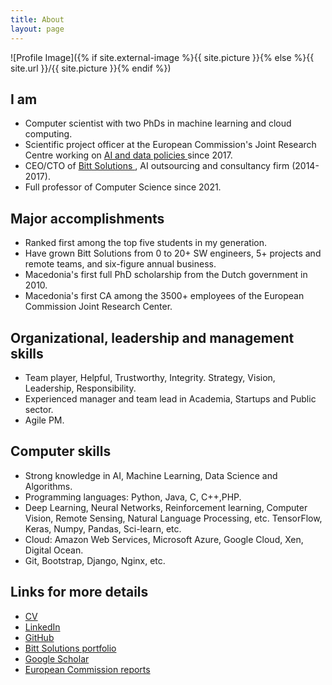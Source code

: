 ```yaml
---
title: About
layout: page
---
```

![Profile Image]({% if site.external-image %}{{ site.picture }}{% else %}{{ site.url }}/{{ site.picture }}{% endif %})

<p>

<h2>I am </h2>
<ul class="skill-list">
<li>Computer scientist with two PhDs in machine learning and cloud computing.</li>
<li>Scientific project officer at the European Commission's Joint Research Centre working on <a href="https://publications.jrc.ec.europa.eu/repository/search?query=delipetrev">AI and data policies </a> since 2017.</li>
<li>CEO/CTO of <a href="https://bitt.solutions"> Bitt Solutions </a>, AI outsourcing and consultancy firm (2014- 2017).</li>
<li>Full professor of Computer Science since 2021. </li>
</ul>




<h2>Major accomplishments</h2>
<ul class="skill-list">
<li>Ranked first among the top five students in my generation.</li>
<li>Have grown Bitt Solutions from 0 to 20+ SW engineers, 5+ projects and remote teams, and six-figure annual business.</li>
<li>Macedonia's first full PhD scholarship from the Dutch government in 2010.</li>
<li>Macedonia's first CA among the 3500+ employees of the European Commission Joint Research Center.</li>
</ul>

<h2>Organizational, leadership and management skills</h2>

<ul class="skill-list">
	<li>Team player, Helpful, Trustworthy, Integrity. Strategy, Vision, Leadership, Responsibility.</li>
	<li>Experienced manager and team lead in Academia, Startups and Public sector.</li>
	<li>Agile PM.</li>
	
</ul>

<h2>Computer skills</h2>

<ul class="skill-list">
	<li>Strong knowledge in AI, Machine Learning, Data Science and Algorithms.</li>
	<li>Programming languages: Python, Java, C, C++,PHP.</li>
	<li>Deep Learning, Neural Networks, Reinforcement learning, Computer Vision, Remote Sensing, Natural Language Processing, etc. TensorFlow, Keras, Numpy, Pandas, Sci-learn, etc.</li>
	<li>Cloud: Amazon Web Services, Microsoft Azure, Google Cloud, Xen, Digital Ocean.</li>
	<li>Git, Bootstrap, Django, Nginx, etc. </li>

</ul>

<h2>Links for more details</h2>

<ul>
	<li><a href="https://www.dropbox.com/s/17sefjzyegm8omi/europeCVBD1.pdf?dl=0 ">CV</a></li>
	<li><a href="https://www.linkedin.com/in/blagojdelipetrev/">LinkedIn</a></li>
	<li><a href="https://github.com/deblagoj/">GitHub</a></li>
	<li><a href="https://bitt.solutions">Bitt Solutions portfolio</a></li>
	<li><a href="https://scholar.google.com/citations?user=efC-Axkc8T8C&hl=en ">Google Scholar</a></li>
	<li><a href="https://publications.jrc.ec.europa.eu/repository/search?query=delipetrev ">European Commission reports</a></li>

</ul>
